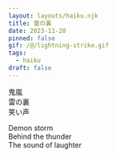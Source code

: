 ```yaml
---
layout: layouts/haiku.njk
title: 雷の裏
date: 2023-11-20
pinned: false
gif: /@/lightning-strike.gif
tags:
  - haiku
draft: false
---
```


<!-- jp -->

鬼嵐
<br>
雷の裏
<br>
笑い声

<!-- endjp -->

<!-- en -->

Demon storm
<br>
Behind the thunder
<br>
The sound of laughter

<!-- enden -->
